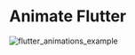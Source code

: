 # Animate Flutter

![flutter_animations_example](https://user-images.githubusercontent.com/81079724/220535011-0e61a76e-24c4-43f1-9bb6-e8d03cd0f17b.gif)

